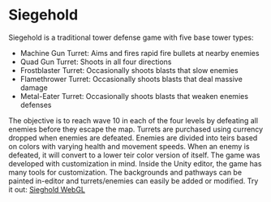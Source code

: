 # Siegehold
Siegehold is a traditional tower defense game with five base tower types:
- Machine Gun Turret: Aims and fires rapid fire bullets at nearby enemies
- Quad Gun Turret: Shoots in all four directions
- Frostblaster Turret: Occasionally shoots blasts that slow enemies
- Flamethrower Turret: Occasionally shoots blasts that deal massive damage
- Metal-Eater Turret: Occasionally shoots blasts that weaken enemies defenses

The objective is to reach wave 10 in each of the four levels by defeating all enemies before they escape the map. Turrets are purchased using currency dropped when enemies are defeated.
Enemies are divided into teirs based on colors with varying health and movement speeds. When an enemy is defeated, it will convert to a lower teir color version of itself. 
The game was developed with customization in mind. Inside the Unity editor, the game has many tools for customization. The backgrounds and pathways can be painted in-editor and turrets/enemies can easily be added or modified.
Try it out:
[Sieghold WebGL](http://www.piggytek.com/Siegehold/)